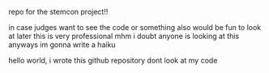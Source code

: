repo for the stemcon project!!

in case judges want to see the code or something
also would be fun to look at later
this is very professional mhm
i doubt anyone is looking at this anyways
im gonna write a haiku

hello world, i wrote this
github repository
dont look at my code
